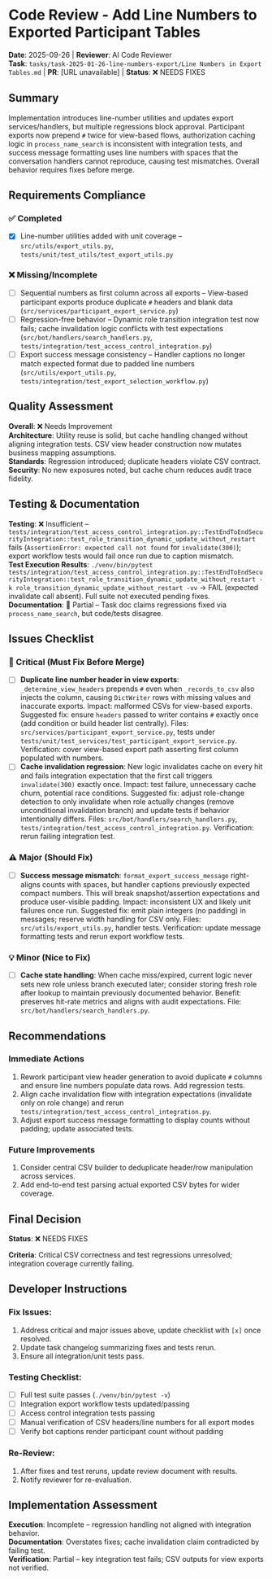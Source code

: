 # Code Review - Add Line Numbers to Exported Participant Tables

**Date**: 2025-09-26 | **Reviewer**: AI Code Reviewer  
**Task**: `tasks/task-2025-01-26-line-numbers-export/Line Numbers in Export Tables.md` | **PR**: [URL unavailable] | **Status**: ❌ NEEDS FIXES

## Summary
Implementation introduces line-number utilities and updates export services/handlers, but multiple regressions block approval. Participant exports now prepend `#` twice for view-based flows, authorization caching logic in `process_name_search` is inconsistent with integration tests, and success message formatting uses line numbers with spaces that the conversation handlers cannot reproduce, causing test mismatches. Overall behavior requires fixes before merge.

## Requirements Compliance
### ✅ Completed
- [x] Line-number utilities added with unit coverage – `src/utils/export_utils.py`, `tests/unit/test_utils/test_export_utils.py`

### ❌ Missing/Incomplete
- [ ] Sequential numbers as first column across all exports – View-based participant exports produce duplicate `#` headers and blank data (`src/services/participant_export_service.py`)
- [ ] Regression-free behavior – Dynamic role transition integration test now fails; cache invalidation logic conflicts with test expectations (`src/bot/handlers/search_handlers.py`, `tests/integration/test_access_control_integration.py`)
- [ ] Export success message consistency – Handler captions no longer match expected format due to padded line numbers (`src/utils/export_utils.py`, `tests/integration/test_export_selection_workflow.py`)

## Quality Assessment
**Overall**: ❌ Needs Improvement  
**Architecture**: Utility reuse is solid, but cache handling changed without aligning integration tests. CSV view header construction now mutates business mapping assumptions.  
**Standards**: Regression introduced; duplicate headers violate CSV contract.  
**Security**: No new exposures noted, but cache churn reduces audit trace fidelity.

## Testing & Documentation
**Testing**: ❌ Insufficient – `tests/integration/test_access_control_integration.py::TestEndToEndSecurityIntegration::test_role_transition_dynamic_update_without_restart` fails (`AssertionError: expected call not found` for `invalidate(300)`); export workflow tests would fail once run due to caption mismatch.  
**Test Execution Results**: `./venv/bin/pytest tests/integration/test_access_control_integration.py::TestEndToEndSecurityIntegration::test_role_transition_dynamic_update_without_restart -k role_transition_dynamic_update_without_restart -vv` → FAIL (expected invalidate call absent). Full suite not executed pending fixes.  
**Documentation**: 🔄 Partial – Task doc claims regressions fixed via `process_name_search`, but code/tests disagree.

## Issues Checklist

### 🚨 Critical (Must Fix Before Merge)
- [ ] **Duplicate line number header in view exports**: `_determine_view_headers` prepends `#` even when `_records_to_csv` also injects the column, causing `DictWriter` rows with missing values and inaccurate exports. Impact: malformed CSVs for view-based exports. Suggested fix: ensure `headers` passed to writer contains `#` exactly once (add condition or build header list centrally). Files: `src/services/participant_export_service.py`, tests under `tests/unit/test_services/test_participant_export_service.py`. Verification: cover view-based export path asserting first column populated with numbers.
- [ ] **Cache invalidation regression**: New logic invalidates cache on every hit and fails integration expectation that the first call triggers `invalidate(300)` exactly once. Impact: test failure, unnecessary cache churn, potential race conditions. Suggested fix: adjust role-change detection to only invalidate when role actually changes (remove unconditional invalidation branch) and update tests if behavior intentionally differs. Files: `src/bot/handlers/search_handlers.py`, `tests/integration/test_access_control_integration.py`. Verification: rerun failing integration test.

### ⚠️ Major (Should Fix)  
- [ ] **Success message mismatch**: `format_export_success_message` right-aligns counts with spaces, but handler captions previously expected compact numbers. This will break snapshot/assertion expectations and produce user-visible padding. Impact: inconsistent UX and likely unit failures once run. Suggested fix: emit plain integers (no padding) in messages; reserve width handling for CSV only. Files: `src/utils/export_utils.py`, handler tests. Verification: update message formatting tests and rerun export workflow tests.

### 💡 Minor (Nice to Fix)
- [ ] **Cache state handling**: When cache miss/expired, current logic never sets new role unless branch executed later; consider storing fresh role after lookup to maintain previously documented behavior. Benefit: preserves hit-rate metrics and aligns with audit expectations. File: `src/bot/handlers/search_handlers.py`.

## Recommendations
### Immediate Actions
1. Rework participant view header generation to avoid duplicate `#` columns and ensure line numbers populate data rows. Add regression tests.  
2. Align cache invalidation flow with integration expectations (invalidate only on role change) and rerun `tests/integration/test_access_control_integration.py`.  
3. Adjust export success message formatting to display counts without padding; update associated tests.

### Future Improvements  
1. Consider central CSV builder to deduplicate header/row manipulation across services.  
2. Add end-to-end test parsing actual exported CSV bytes for wider coverage.

## Final Decision
**Status**: ❌ NEEDS FIXES

**Criteria**: Critical CSV correctness and test regressions unresolved; integration coverage currently failing.

## Developer Instructions
### Fix Issues:
1. Address critical and major issues above, update checklist with `[x]` once resolved.  
2. Update task changelog summarizing fixes and tests rerun.  
3. Ensure all integration/unit tests pass.

### Testing Checklist:
- [ ] Full test suite passes (`./venv/bin/pytest -v`)
- [ ] Integration export workflow tests updated/passing
- [ ] Access control integration tests passing
- [ ] Manual verification of CSV headers/line numbers for all export modes
- [ ] Verify bot captions render participant count without padding

### Re-Review:
1. After fixes and test reruns, update review document with results.  
2. Notify reviewer for re-evaluation.

## Implementation Assessment
**Execution**: Incomplete – regression handling not aligned with integration behavior.  
**Documentation**: Overstates fixes; cache invalidation claim contradicted by failing test.  
**Verification**: Partial – key integration test fails; CSV outputs for view exports not verified.
